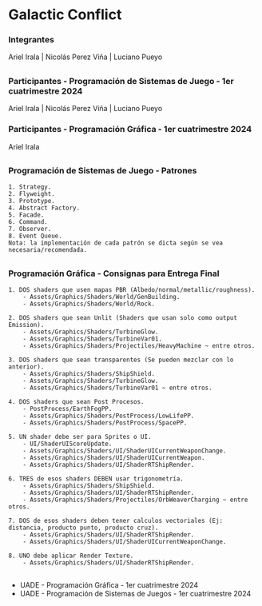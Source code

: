 # Galactic Conflict
### Integrantes
Ariel Irala | Nicolás Perez Viña | Luciano Pueyo
##
### Participantes - Programación de Sistemas de Juego - 1er cuatrimestre 2024
Ariel Irala | Nicolás Perez Viña | Luciano Pueyo
###
### Participantes - Programación Gráfica - 1er cuatrimestre 2024
Ariel Irala
##

### Programación de Sistemas de Juego - Patrones
	1. Strategy.
	2. Flyweight.
	3. Prototype.
	4. Abstract Factory.
	5. Facade.
	6. Command.
	7. Observer.
	8. Event Queue.
 	Nota: la implementación de cada patrón se dicta según se vea necesaria/recomendada.

##
### Programación Gráfica - Consignas para Entrega Final
	1. DOS shaders que usen mapas PBR (Albedo/normal/metallic/roughness).
		- Assets/Graphics/Shaders/World/GenBuilding.
		- Assets/Graphics/Shaders/World/Rock.

	2. DOS shaders que sean Unlit (Shaders que usan solo como output Emission).
		- Assets/Graphics/Shaders/TurbineGlow.
		- Assets/Graphics/Shaders/TurbineVar01.
		- Assets/Graphics/Shaders/Projectiles/HeavyMachine ~ entre otros.

	3. DOS shaders que sean transparentes (Se pueden mezclar con lo anterior).
 		- Assets/Graphics/Shaders/ShipShield.
		- Assets/Graphics/Shaders/TurbineGlow.
		- Assets/Graphics/Shaders/TurbineVar01 ~ entre otros.

	4. DOS shaders que sean Post Procesos.
   		- PostProcess/EarthFogPP.
		- Assets/Graphics/Shaders/PostProcess/LowLifePP.
		- Assets/Graphics/Shaders/PostProcess/SpacePP.

	5. UN shader debe ser para Sprites o UI.
		- UI/ShaderUIScoreUpdate.
		- Assets/Graphics/Shaders/UI/ShaderUICurrentWeaponChange.
		- Assets/Graphics/Shaders/UI/ShaderUICurrentWeapon.
		- Assets/Graphics/Shaders/UI/ShaderRTShipRender.

	6. TRES de esos shaders DEBEN usar trigonometría.
		- Assets/Graphics/Shaders/ShipShield.
		- Assets/Graphics/Shaders/UI/ShaderRTShipRender.
		- Assets/Graphics/Shaders/Projectiles/OrbWeaverCharging ~ entre otros.

	7. DOS de esos shaders deben tener calculos vectoriales (Ej: distancia, producto punto, producto cruz).
 		- Assets/Graphics/Shaders/UI/ShaderRTShipRender.
		- Assets/Graphics/Shaders/UI/ShaderUICurrentWeaponChange.

	8. UNO debe aplicar Render Texture.
 		- Assets/Graphics/Shaders/UI/ShaderRTShipRender.

##
- UADE - Programación Gráfica - 1er cuatrimestre 2024
- UADE - Programación de Sistemas de Juegos - 1er cuatrimestre 2024

